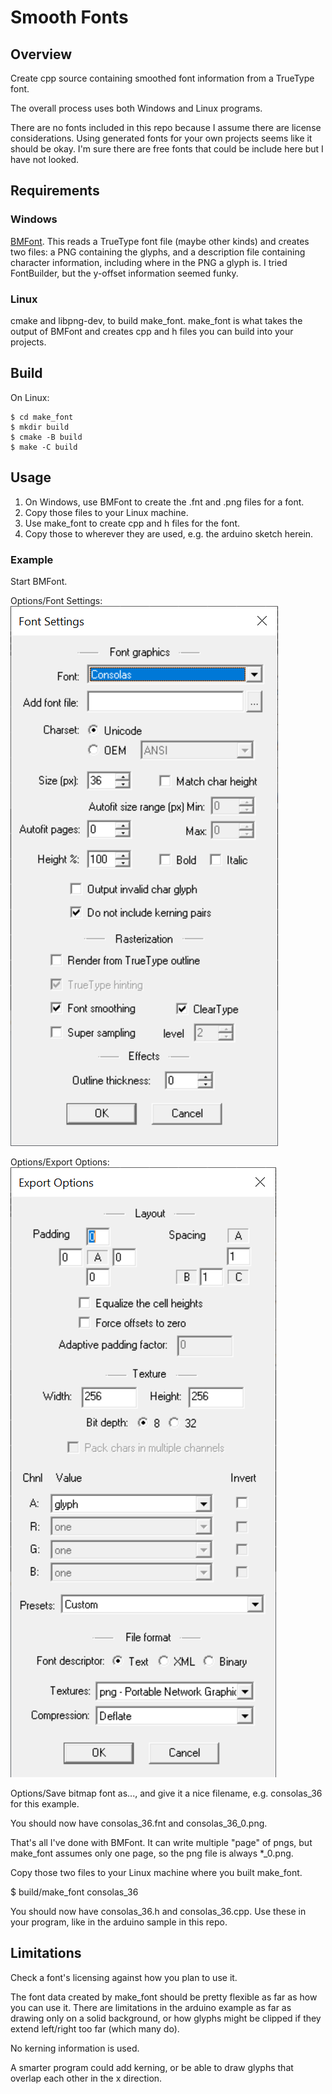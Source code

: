 # Smooth Fonts

## Overview

Create cpp source containing smoothed font information from a TrueType
font. 

The overall process uses both Windows and Linux programs.

There are no fonts included in this repo because I assume there are
license considerations. Using generated fonts for your own projects
seems like it should be okay. I'm sure there are free fonts that
could be include here but I have not looked.

## Requirements

### Windows

[BMFont](https://www.angelcode.com/products/bmfont/). This reads a
TrueType font file (maybe other kinds) and creates two files: a PNG
containing the glyphs, and a description file containing character
information, including where in the PNG a glyph is. I tried FontBuilder,
but the y-offset information seemed funky.

### Linux

cmake and libpng-dev, to build make\_font. make\_font is what takes
the output of BMFont and creates cpp and h files you can build into
your projects.

## Build

On Linux:

```
$ cd make_font
$ mkdir build
$ cmake -B build
$ make -C build
```

## Usage

1. On Windows, use BMFont to create the .fnt and .png files for a font.
2. Copy those files to your Linux machine.
3. Use make\_font to create cpp and h files for the font.
4. Copy those to wherever they are used, e.g. the arduino sketch herein.

### Example

Start BMFont.

Options/Font Settings:
![Options/Font Settings](images/bmfont_fontsettings.png)

Options/Export Options:
![Options/Export Options](images/bmfont_exportoptions.png)

Options/Save bitmap font as..., and give it a nice filename,
e.g. consolas\_36 for this example.

You should now have consolas\_36.fnt and consolas\_36\_0.png.

That's all I've done with BMFont. It can write multiple "page" of pngs,
but make\_font assumes only one page, so the png file is always \*\_0.png.

Copy those two files to your Linux machine where you built make\_font.

$ build/make\_font consolas\_36

You should now have consolas\_36.h and consolas\_36.cpp. Use these
in your program, like in the arduino sample in this repo.

## Limitations

Check a font's licensing against how you plan to use it.

The font data created by make\_font should be pretty flexible as
far as how you can use it. There are limitations in the arduino
example as far as drawing only on a solid background, or how glyphs
might be clipped if they extend left/right too far (which many do).

No kerning information is used.

A smarter program could add kerning, or be able to draw glyphs that
overlap each other in the x direction.
